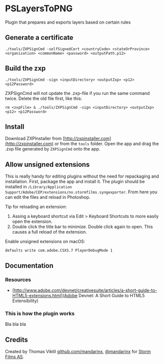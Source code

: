 # PSLayersToPNG
Plugin that prepares and exports layers based on certain rules

## Generate a certificate

```
./tools/ZXPSignCmd -selfSignedCert <countryCode> <stateOrProvince> <organization> <commonName> <password> <outputPath.p12>
```

## Build the zxp

```
./tools/ZXPSignCmd -sign <inputDirectory> <outputZxp> <p12> <p12Password>
```

ZXPSignCmd will not update the .zxp-file if you run the same command twice. Delete the old file first, like this:

```
rm <zxpFile> & ./tools/ZXPSignCmd -sign <inputDirectory> <outputZxp> <p12> <p12Password>
```

## Install

Download ZXPInstaller from [http://zxpinstaller.com](http://zxpinstaller.com) or from the ```tools``` folder. Open the app and drag the .zxp file generated by ```ZXPSignCmd``` onto the app.

## Allow unsigned extensions

This is really handy for editing plugins without the need for repackaging and installation. First, package the app and install it. The plugin should be installed in ```/Library/Application Support/Adobe/CEP/extensions/no.stormfilms.syngexporter```. From here you can edit the files and reload in Photoshop.

Tip for reloading an extension:

1. Assing a keyboard shortcut via Edit > Keyboard Shortcuts to more easily open the extension.
2. Double click the title bar to minimize. Double click again to open. This causes a full reload of the extension.

Enable unsigned extensions on macOS:

```
defaults write com.adobe.CSXS.7 PlayerDebugMode 1
```

## Documentation

### Resources

* [http://www.adobe.com/devnet/creativesuite/articles/a-short-guide-to-HTML5-extensions.html](Adobe Devnet: A Short Guide to HTML5 Extensibility)

### This is how the plugin works
Bla bla bla

## Credits

Created by Thomas Viktil [github.com/mandarinx](https://github.com/mandarinx), [@mandarinx](https://twitter.com/mandarinx) for [Storm Films AS](http://stormfilms.no).


